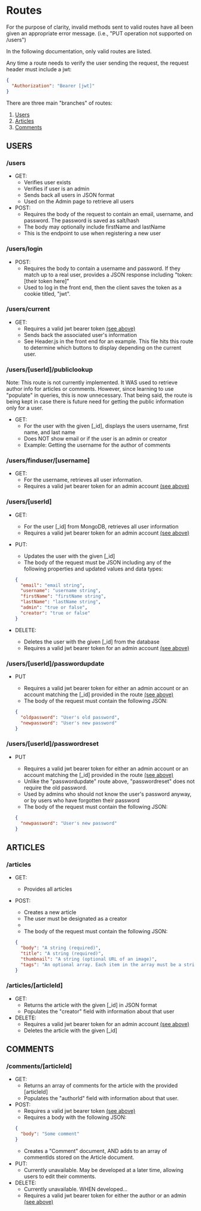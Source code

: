 # Routes

For the purpose of clarity, invalid methods sent to valid routes have all been given an appropriate error message. (i.e., "PUT operation not supported on /users")

In the following documentation, only valid routes are listed.

Any time a route needs to verify the user sending the request, the request header must include a jwt:

```json
{
  "Authorization": "Bearer [jwt]"
}
```

There are three main "branches" of routes:

1. [Users](#users)
2. [Articles](#articles)
3. [Comments](#comments)

## USERS

### /users

- GET:
  - Verifies user exists
  - Verifies if user is an admin
  - Sends back all users in JSON format
  - Used on the Admin page to retrieve all users
- POST:
  - Requires the body of the request to contain an email, username, and password. The password is saved as salt/hash
  - The body may optionally include firstName and lastName
  - This is the endpoint to use when registering a new user

### /users/login

- POST:
  - Requires the body to contain a username and password. If they match up to a real user, provides a JSON response including "token: [their token here]"
  - Used to log in the front end, then the client saves the token as a cookie titled, "jwt".

### /users/current

- GET:
  - Requires a valid jwt bearer token [(see above)](#routes)
  - Sends back the associated user's information
  - See Header.js in the front end for an example. This file hits this route to determine which buttons to display depending on the current user.

### /users/[userId]/publiclookup
Note: This route is not currently implemented. It WAS used to retrieve author info for articles or comments. However, since learning to use "populate" in queries, this is now unnecessary. That being said, the route is being kept in case there is future need for getting the public information only for a user.
- GET:
  - For the user with the given [_id], displays the users username, first name, and last name
  - Does NOT show email or if the user is an admin or creator
  - Example: Getting the username for the author of comments

### /users/finduser/[username]

- GET:
  - For the username, retrieves all user information.
  - Requires a valid jwt bearer token for an admin account [(see above)](#routes)

### /users/[userId]

- GET:
  - For the user [_id] from MongoDB, retrieves all user information
  - Requires a valid jwt bearer token for an admin account [(see above)](#routes)
- PUT:

  - Updates the user with the given [_id]
  - The body of the request must be JSON including any of the following properties and updated values and data types:

  ```json
  {
    "email": "email string",
    "username": "username string",
    "firstName": "firstName string",
    "lastName": "lastName string",
    "admin": "true or false",
    "creator": "true or false"
  }
  ```

- DELETE:
  - Deletes the user with the given [_id] from the database
  - Requires a valid jwt bearer token for an admin account [(see above)](#routes)

### /users/[userId]/passwordupdate

- PUT

  - Requires a valid jwt bearer token for either an admin account or an account matching the [_id] provided in the route [(see above)](#routes)
  - The body of the request must contain the following JSON:

  ```json
  {
    "oldpassword": "User's old password",
    "newpassword": "User's new password"
  }
  ```

### /users/[userId]/passwordreset

- PUT

  - Requires a valid jwt bearer token for either an admin account or an account matching the [_id] provided in the route [(see above)](#routes)
  - Unlike the "passwordupdate" route above, "passwordreset" does not require the old password.
  - Used by admins who should not know the user's password anyway, or by users who have forgotten their password
  - The body of the request must contain the following JSON:

  ```json
  {
    "newpassword": "User's new password"
  }
  ```

## ARTICLES

### /articles

- GET:

  - Provides all articles

- POST:

  - Creates a new article
  - The user must be designated as a creator
  -
  - The body of the request must contain the following JSON:

  ```json
  {
    "body": "A string (required)",
    "title": "A string (required)",
    "thumbnail": "A string (optional URL of an image)",
    "tags": "An optional array. Each item in the array must be a string."
  }
  ```

### /articles/[articleId]

- GET:
  - Returns the article with the given [_id] in JSON format
  - Populates the "creator" field with information about that user
- DELETE:
  - Requires a valid jwt bearer token for an admin account [(see above)](#routes)
  - Deletes the article with the given [_id]

## COMMENTS

### /comments/[articleId]

- GET:
  - Returns an array of comments for the article with the provided [articleId]
  - Populates the "authorId" field with information about that user.
- POST:
  - Requires a valid jwt bearer token [(see above)](#routes)
  - Requires a body with the following JSON:
  ```json
  {
    "body": "Some comment"
  }
  ```
  - Creates a "Comment" document, AND adds to an array of commentIds stored on the Article document.
- PUT:
  - Currently unavailable. May be developed at a later time, allowing users to edit their comments.
- DELETE:
  - Currently unavailable. WHEN developed...
  - Requires a valid jwt bearer token for either the author or an admin [(see above)](#routes)
